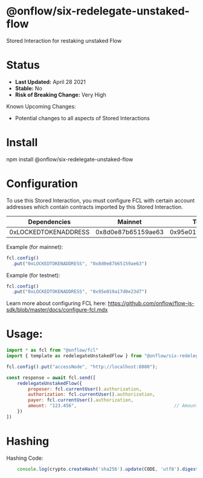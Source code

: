 # @onflow/six-redelegate-unstaked-flow

Stored Interaction for restaking unstaked Flow

# Status

- **Last Updated:** April 28 2021
- **Stable:** No
- **Risk of Breaking Change:** Very High

Known Upcoming Changes:

- Potential changes to all aspects of Stored Interactions

# Install

npm install @onflow/six-redelegate-unstaked-flow

# Configuration 

To use this Stored Interaction, you must configure FCL with certain account addresses which contain contracts imported by this Stored Interaction.

| Dependencies          | Mainnet            | Testnet            |
| --------------------- | ------------------ | ------------------ |
| 0xLOCKEDTOKENADDRESS  | 0x8d0e87b65159ae63 | 0x95e019a17d0e23d7 |

Example (for mainnet):

```javascript
fcl.config()
  .put("0xLOCKEDTOKENADDRESS", "0x8d0e87b65159ae63")
```

Example (for testnet):

```javascript
fcl.config()
  .put("0xLOCKEDTOKENADDRESS", "0x95e019a17d0e23d7")
```

Learn more about configuring FCL here: https://github.com/onflow/flow-js-sdk/blob/master/docs/configure-fcl.mdx

# Usage:

```javascript
import * as fcl from "@onflow/fcl"
import { template as redelegateUnstakedFlow } from "@onflow/six-redelegate-unstaked-flow"

fcl.config().put("accessNode", "http://localhost:8080");

const response = await fcl.send([
    redelegateUnstakedFlow({
        proposer: fcl.currentUser().authorization,
        authorization: fcl.currentUser().authorization,     
        payer: fcl.currentUser().authorization,             
        amount: "123.456",                                    // Amount as a String representing a Cadence UFix64
    })
])

```

# Hashing

Hashing Code:
```javascript
    console.log(crypto.createHash('sha256').update(CODE, 'utf8').digest('hex'))
```